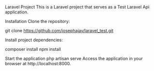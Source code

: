Laravel Project
This is a Laravel project that serves as a Test Laravel Api application.

Installation
Clone the repository:

git clone https://github.com/josephajay/laravel_test.git


Install project dependencies:

composer install
npm install

Start the application
php artisan serve
Access the application in your browser at http://localhost:8000.
